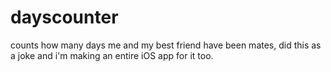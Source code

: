 # dayscounter
counts how many days me and my best friend have been mates, did this as a joke and i'm making an entire iOS app for it too.
